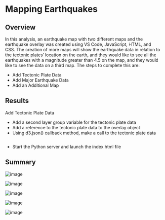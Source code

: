 # Mapping Earthquakes

## Overview
In this analysis, an earthquake map with two different maps and the earthquake overlay was created using VS Code, JavaScript, HTML, and CSS. The creation of more maps will show the earthquake data in relation to the tectonic plates’ location on the earth, and they would like to see all the earthquakes with a magnitude greater than 4.5 on the map, and they would like to see the data on a third map. The steps to complete this are:

- Add Tectonic Plate Data
- Add Major Earthquake Data
- Add an Additional Map

## Results

Add Tectonic Plate Data
- Add a second layer group variable for the tectonic plate data
- Add a reference to the tectonic plate data to the overlay object
- Using d3.json() callback method, make a call to the tectonic plate data
```

```
- Start the Python server and launch the index.html file 

## Summary

![image](https://user-images.githubusercontent.com/67409852/146695276-277fa2e9-ac54-4531-b56b-aac8453f5541.png)

![image](https://user-images.githubusercontent.com/67409852/146695296-11a77209-d79b-4f1f-a242-3af0b1c73837.png)

![image](https://user-images.githubusercontent.com/67409852/146695321-2466b66d-115a-42ea-bd79-f2fbb817cab8.png)

![image](https://user-images.githubusercontent.com/67409852/146695348-ad137d4f-1b5f-4494-a278-f7e35ba371a4.png)

![image](https://user-images.githubusercontent.com/67409852/146695372-dd0232c2-a5ce-423f-a808-d411af042bc2.png)
